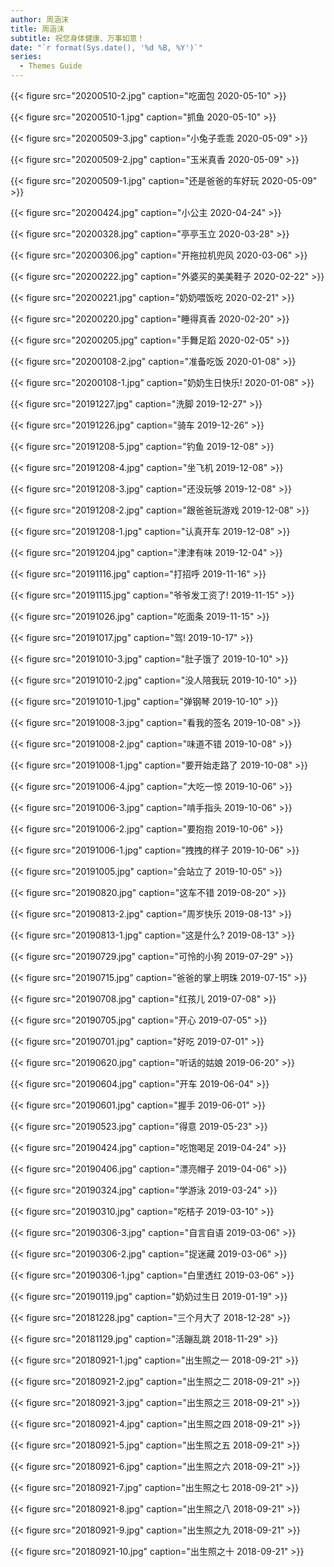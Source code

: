 ```yaml
---
author: 周涵沫
title: 周涵沫
subtitle: 祝您身体健康、万事如意！
date: "`r format(Sys.date(), '%d %B, %Y')`"
series:
  - Themes Guide
---
```


{{< figure src="20200510-2.jpg" caption="吃面包 2020-05-10" >}}

{{< figure src="20200510-1.jpg" caption="抓鱼 2020-05-10" >}}

{{< figure src="20200509-3.jpg" caption="小兔子乖乖 2020-05-09" >}}

{{< figure src="20200509-2.jpg" caption="玉米真香 2020-05-09" >}}

{{< figure src="20200509-1.jpg" caption="还是爸爸的车好玩 2020-05-09" >}}

{{< figure src="20200424.jpg" caption="小公主 2020-04-24" >}}

{{< figure src="20200328.jpg" caption="亭亭玉立 2020-03-28" >}}

{{< figure src="20200306.jpg" caption="开拖拉机兜风 2020-03-06" >}}

{{< figure src="20200222.jpg" caption="外婆买的美美鞋子 2020-02-22" >}}

{{< figure src="20200221.jpg" caption="奶奶喂饭吃 2020-02-21" >}}

{{< figure src="20200220.jpg" caption="睡得真香 2020-02-20" >}}

{{< figure src="20200205.jpg" caption="手舞足蹈 2020-02-05" >}}

{{< figure src="20200108-2.jpg" caption="准备吃饭 2020-01-08" >}}

{{< figure src="20200108-1.jpg" caption="奶奶生日快乐! 2020-01-08" >}}

{{< figure src="20191227.jpg" caption="洗脚 2019-12-27" >}}

{{< figure src="20191226.jpg" caption="骑车 2019-12-26" >}}

{{< figure src="20191208-5.jpg" caption="钓鱼 2019-12-08" >}}

{{< figure src="20191208-4.jpg" caption="坐飞机 2019-12-08" >}}

{{< figure src="20191208-3.jpg" caption="还没玩够 2019-12-08" >}}

{{< figure src="20191208-2.jpg" caption="跟爸爸玩游戏 2019-12-08" >}}

{{< figure src="20191208-1.jpg" caption="认真开车 2019-12-08" >}}

{{< figure src="20191204.jpg" caption="津津有味 2019-12-04" >}}

{{< figure src="20191116.jpg" caption="打招呼 2019-11-16" >}}

{{< figure src="20191115.jpg" caption="爷爷发工资了! 2019-11-15" >}}

{{< figure src="20191026.jpg" caption="吃面条 2019-11-15" >}}

{{< figure src="20191017.jpg" caption="驾! 2019-10-17" >}}

{{< figure src="20191010-3.jpg" caption="肚子饿了 2019-10-10" >}}

{{< figure src="20191010-2.jpg" caption="没人陪我玩 2019-10-10" >}}

{{< figure src="20191010-1.jpg" caption="弹钢琴 2019-10-10" >}}

{{< figure src="20191008-3.jpg" caption="看我的签名 2019-10-08" >}}

{{< figure src="20191008-2.jpg" caption="味道不错 2019-10-08" >}}

{{< figure src="20191008-1.jpg" caption="要开始走路了 2019-10-08" >}}

{{< figure src="20191006-4.jpg" caption="大吃一惊 2019-10-06" >}}

{{< figure src="20191006-3.jpg" caption="啃手指头 2019-10-06" >}}

{{< figure src="20191006-2.jpg" caption="要抱抱 2019-10-06" >}}

{{< figure src="20191006-1.jpg" caption="拽拽的样子 2019-10-06" >}}

{{< figure src="20191005.jpg" caption="会站立了 2019-10-05" >}}

{{< figure src="20190820.jpg" caption="这车不错 2019-08-20" >}}

{{< figure src="20190813-2.jpg" caption="周岁快乐 2019-08-13" >}}

{{< figure src="20190813-1.jpg" caption="这是什么? 2019-08-13" >}}

{{< figure src="20190729.jpg" caption="可怜的小狗 2019-07-29" >}}

{{< figure src="20190715.jpg" caption="爸爸的掌上明珠 2019-07-15" >}}

{{< figure src="20190708.jpg" caption="红孩儿 2019-07-08" >}}

{{< figure src="20190705.jpg" caption="开心 2019-07-05" >}}

{{< figure src="20190701.jpg" caption="好吃 2019-07-01" >}}

{{< figure src="20190620.jpg" caption="听话的姑娘 2019-06-20" >}}

{{< figure src="20190604.jpg" caption="开车 2019-06-04" >}}

{{< figure src="20190601.jpg" caption="握手 2019-06-01" >}}

{{< figure src="20190523.jpg" caption="得意 2019-05-23" >}}

{{< figure src="20190424.jpg" caption="吃饱喝足 2019-04-24" >}}

{{< figure src="20190406.jpg" caption="漂亮帽子 2019-04-06" >}}

{{< figure src="20190324.jpg" caption="学游泳 2019-03-24" >}}

{{< figure src="20190310.jpg" caption="吃桔子 2019-03-10" >}}

{{< figure src="20190306-3.jpg" caption="自言自语 2019-03-06" >}}

{{< figure src="20190306-2.jpg" caption="捉迷藏 2019-03-06" >}}

{{< figure src="20190306-1.jpg" caption="白里透红 2019-03-06" >}}

{{< figure src="20190119.jpg" caption="奶奶过生日 2019-01-19" >}}

{{< figure src="20181228.jpg" caption="三个月大了 2018-12-28" >}}

{{< figure src="20181129.jpg" caption="活蹦乱跳 2018-11-29" >}}

{{< figure src="20180921-1.jpg" caption="出生照之一 2018-09-21" >}}

{{< figure src="20180921-2.jpg" caption="出生照之二 2018-09-21" >}}

{{< figure src="20180921-3.jpg" caption="出生照之三 2018-09-21" >}}

{{< figure src="20180921-4.jpg" caption="出生照之四 2018-09-21" >}}

{{< figure src="20180921-5.jpg" caption="出生照之五 2018-09-21" >}}

{{< figure src="20180921-6.jpg" caption="出生照之六 2018-09-21" >}}

{{< figure src="20180921-7.jpg" caption="出生照之七 2018-09-21" >}}

{{< figure src="20180921-8.jpg" caption="出生照之八 2018-09-21" >}}

{{< figure src="20180921-9.jpg" caption="出生照之九 2018-09-21" >}}

{{< figure src="20180921-10.jpg" caption="出生照之十 2018-09-21" >}}
